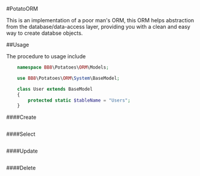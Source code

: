 #PotatoORM

This is an implementation of a poor man's ORM, this ORM helps abstraction from the database/data-access layer,
providing you with a clean and easy way to create databse objects.

##Usage

The procedure to usage include

```php
    namespace BB8\Potatoes\ORM\Models;

    use BB8\Potatoes\ORM\System\BaseModel;

    class User extends BaseModel
    {
        protected static $tableName = "Users";
    }
```
####Create
```php
```
####Select
```php
```
####Update
```php
```
####Delete
